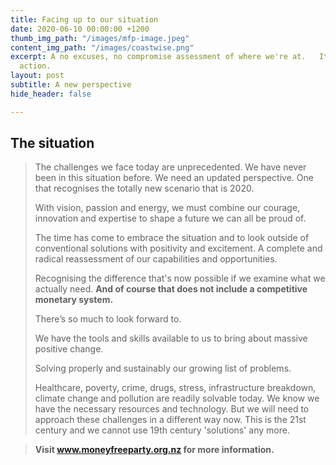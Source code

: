 ```yaml
---
title: Facing up to our situation
date: 2020-06-10 00:00:00 +1200
thumb_img_path: "/images/mfp-image.jpeg"
content_img_path: "/images/coastwise.png"
excerpt: A no excuses, no compromise assessment of where we're at.   It's time for
  action.
layout: post
subtitle: A new perspective
hide_header: false

---
```

## The situation

> The challenges we face today are unprecedented. We have never been in this situation before. We need an updated perspective. One that recognises the totally new scenario that is 2020.
>
> With vision, passion and energy, we must combine our courage, innovation and expertise to shape a future we can all be proud of.
>
> The time has come to embrace the situation and to look outside of conventional solutions with positivity and excitement. A complete and radical reassessment of our capabilities and opportunities.
>
> Recognising the difference that's now possible if we examine what we actually need. **And of course that does not include a competitive monetary system.**
>
> There’s so much to look forward to.
>
> We have the tools and skills available to us to bring about massive positive change.
>
> Solving properly and sustainably our growing list of problems.
>
> Healthcare, poverty, crime, drugs, stress, infrastructure breakdown, climate change and pollution are readily solvable today. We know we have the necessary resources and technology. But we will need to approach these challenges in a different way now. This is the 21st century and we cannot use 19th century 'solutions' any more.

> **Visit www.moneyfreeparty.org.nz for more information.**